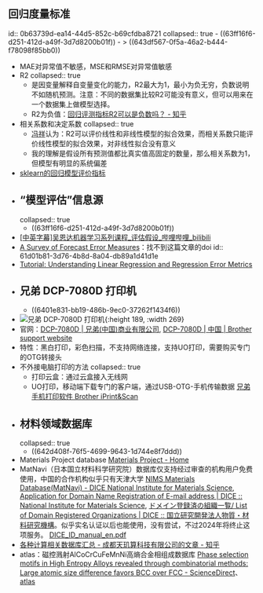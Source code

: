 ## 回归度量标准
id:: 0b63739d-ea14-44d5-852c-b69cfdba8721
collapsed:: true
	- ((63ff16f6-d251-412d-a49f-3d7d8200b01f))
		- > ((643df567-0f5a-46a2-b444-f78098f85bb0))
- MAE对异常值不敏感，MSE和RMSE对异常值敏感
- R2
  collapsed:: true
	- 是因变量解释自变量变化的能力，R2最大为1，最小为负无穷，负数说明不如随机预测。注意：不同的数据集比较R2可能没有意义，但可以用来在一个数据集上做模型选择。
	- R2为负值：[回归评测指标R2可以是负数吗？ - 知乎](https://zhuanlan.zhihu.com/p/353112893)
- 相关系数和决定系数
  collapsed:: true
	- [冯祥](https://www.zhihu.com/question/32021302/answer/536856366)认为：R2可以评价线性和非线性模型的拟合效果，而相关系数只能评价线性模型的拟合效果，对非线性拟合没有意义
	- 我的理解是假设所有预测值都比真实值高固定的数量，那么相关系数为1，但模型有明显的系统偏差
- [sklearn的回归模型评价指标](https://scikit-learn.org/stable/modules/model_evaluation.html#regression-metrics)
- ## “模型评估”信息源
  collapsed:: true
	- ((63ff16f6-d251-412d-a49f-3d7d8200b01f))
- [[中英字幕]吴恩达机器学习系列课程_评估假设_哔哩哔哩_bilibili](https://www.bilibili.com/video/BV164411b7dx?p=59)
- [A Survey of Forecast Error Measures](https://www.researchgate.net/profile/Adriaan-Brebels/publication/281718517_A_survey_of_forecast_error_measures/links/56f43b2408ae81582bf0a1a9/A-survey-of-forecast-error-measures.pdf)：找不到这篇文章的doi
  id:: 61d01b81-3d76-4b8d-8a04-db89a1d41d1e
- [Tutorial: Understanding Linear Regression and Regression Error Metrics](https://www.dataquest.io/blog/understanding-regression-error-metrics/)
- ## 兄弟 DCP-7080D 打印机
	- ((6401e831-bb19-486b-9ec0-37262f1434f6))
- ![兄弟 DCP-7080D 打印机](https://www.brother.cn/-/media/ap/cn/products/prt/dcp-7080d/function02.ashx){:height 189, :width 269}
- 官网：[DCP-7080D | 兄弟(中国)商业有限公司](https://www.brother.cn/printer/fb/dcp-7080d#SpecArea), [DCP-7080D | 中国 | Brother support website](https://support.brother.com/g/b/producttop.aspx?c=cn&lang=zh&prod=dcp7080d_cn&cgi=mfc542%2fzh%2fsrc%3dDXP)
- 特性：黑白打印，彩色扫描，不支持网络连接，支持UO打印，需要购买专门的OTG转接头
- 不外接电脑打印的方法
  collapsed:: true
	- 打印云盒：通过云盒接入无线网
	- UO打印，移动端下载专门的客户端，通过USB-OTG-手机传输数据 [兄弟手机打印软件 Brother iPrint&Scan](https://www.brother.cn/minisite/iprint_scan/index.html)
- ## 材料领域数据库
  collapsed:: true
	- ((642d408f-76f5-4699-9643-1d744e8f7ddd))
- Materials Project database [Materials Project - Home](https://next-gen.materialsproject.org/)
- MatNavi（日本国立材料科学研究院）数据库仅支持经过审查的机构用户免费使用，中国的合作机构似乎只有天津大学 [NIMS Materials Database(MatNavi) - DICE National Institute for Materials Science](https://mits.nims.go.jp/), [Application for Domain Name Registration of E-mail address | DICE :: National Institute for Materials Science](https://dice.nims.go.jp/domain_apply.html#faq-3), [ドメイン登録済の組織一覧/ List of Domain Registered Organizations | DICE :: 国立研究開発法人物質・材料研究機構](https://dice.nims.go.jp/domain_apply_list.html)。似乎实名认证以后也能使用，没有尝试，不过2024年将终止这项服务。 [DICE_ID_manual_en.pdf](https://dice.nims.go.jp/DICE_ID_manual_en.pdf)
- [各种计算相关数据库汇总 - 成都天玑算科技有限公司的文章 - 知乎](https://zhuanlan.zhihu.com/p/424136333)
- atlas：磁控溅射AlCoCrCuFeMnNi高熵合金相组成数据库 [Phase selection motifs in High Entropy Alloys revealed through combinatorial methods: Large atomic size difference favors BCC over FCC - ScienceDirect](https://www.sciencedirect.com/science/article/pii/S1359645419300382)、[atlas](http://materialsatlasproject.org/)